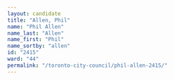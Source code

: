 ```yaml
---
layout: candidate
title: "Allen, Phil"
name: "Phil Allen"
name_last: "Allen"
name_first: "Phil"
name_sortby: "allen"
id: "2415"
ward: "44"
permalink: "/toronto-city-council/phil-allen-2415/"
---
```

